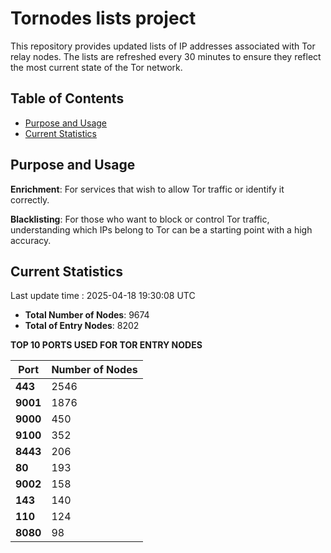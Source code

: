 # Tornodes lists project

This repository provides updated lists of IP addresses associated with Tor relay nodes. The lists are refreshed every 30 minutes to ensure they reflect the most current state of the Tor network.

## Table of Contents

- [Purpose and Usage](#purpose-and-usage)
- [Current Statistics](#current-statistics)


## Purpose and Usage

**Enrichment**: For services that wish to allow Tor traffic or identify it correctly.

**Blacklisting**: For those who want to block or control Tor traffic, understanding which IPs belong to Tor can be a starting point with a high accuracy.

## Current Statistics

Last update time : 2025-04-18 19:30:08 UTC

- **Total Number of Nodes**: 9674
- **Total of Entry Nodes**: 8202

**TOP 10 PORTS USED FOR TOR ENTRY NODES**

| **Port** | **Number of Nodes** |
|------|-----------------|
| **443**   | 2546  |
| **9001**   | 1876  |
| **9000**   | 450  |
| **9100**   | 352  |
| **8443**   | 206  |
| **80**   | 193  |
| **9002**   | 158  |
| **143**   | 140  |
| **110**   | 124  |
| **8080**   | 98  |

